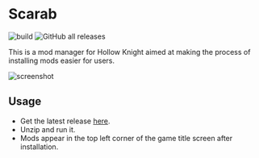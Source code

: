 # Scarab
![build](https://github.com/fifty-six/Scarab/actions/workflows/dotnet.yml/badge.svg)
![GitHub all releases](https://img.shields.io/github/downloads/fifty-six/Scarab/total)

This is a mod manager for Hollow Knight aimed at making the process of installing mods easier for users.

![screenshot](https://i.imgur.com/kJH4xGt.png)

## Usage
- Get the latest release [here](https://github.com/fifty-six/Scarab/releases/latest).
- Unzip and run it.
- Mods appear in the top left corner of the game title screen after installation.
